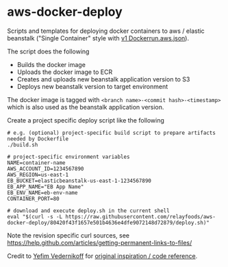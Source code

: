 # aws-docker-deploy
Scripts and templates for deploying docker containers to aws / elastic beanstalk ("Single Container" style with [v1 Dockerrun.aws.json](http://docs.aws.amazon.com/elasticbeanstalk/latest/dg/create_deploy_docker_image.html#create_deploy_docker_image_dockerrun)).

The script does the following

- Builds the docker image
- Uploads the docker image to ECR
- Creates and uploads new beanstalk application version to S3
- Deploys new beanstalk version to target environment

The docker image is tagged with `<branch name>-<commit hash>-<timestamp>` which is also used as the beanstalk application version.

Create a project specific deploy script like the following

    # e.g. (optional) project-specific build script to prepare artifacts needed by Dockerfile 
    ./build.sh
    
    # project-specific environment variables
    NAME=container-name
    AWS_ACCOUNT_ID=1234567890
    AWS_REGION=us-east-1
    EB_BUCKET=elasticbeanstalk-us-east-1-1234567890 
    EB_APP_NAME="EB App Name"
    EB_ENV_NAME=eb-env-name
    CONTAINER_PORT=80
    
    # download and execute deploy.sh in the current shell
    eval "$(curl -s -L https://raw.githubusercontent.com/relayfoods/aws-docker-deploy/80420f43f1657e501b4636e4dfe9072148d72879/deploy.sh)"
    
Note the revision specific curl sources, see https://help.github.com/articles/getting-permanent-links-to-files/

Credit to [Yefim Vedernikoff](https://gist.github.com/yefim) for [original inspiration / code reference](https://gist.github.com/yefim/93fb5aa3291b3843353794127804976f).
